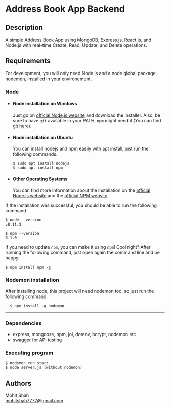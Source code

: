 # Address Book App Backend

## Description

A simple Address Book App using MongoDB, Express.js, React.js, and Node.js with real-time Create, Read, Update, and Delete operations.

## Requirements

For development, you will only need Node.js and a node global package, nodemon, installed in your environement.

### Node
- #### Node installation on Windows

  Just go on [official Node.js website](https://nodejs.org/) and download the installer.
Also, be sure to have `git` available in your PATH, `npm` might need it (You can find git [here](https://git-scm.com/)).

- #### Node installation on Ubuntu

  You can install nodejs and npm easily with apt install, just run the following commands.

      $ sudo apt install nodejs
      $ sudo apt install npm

- #### Other Operating Systems
  You can find more information about the installation on the [official Node.js website](https://nodejs.org/) and the [official NPM website](https://npmjs.org/).

If the installation was successful, you should be able to run the following command.

    $ node --version
    v8.11.3

    $ npm --version
    6.1.0

If you need to update `npm`, you can make it using `npm`! Cool right? After running the following command, just open again the command line and be happy.

    $ npm install npm -g

###

### Nodemon installation
  After installing node, this project will need nodemon too, so just run the following command.

      $ npm install -g nodemon

---

### Dependencies

* express, mongoose, npm, joi, dotenv, bcrypt, nodemon etc
* swagger for API testing

### Executing program

    $ nodemon run start 
    $ node server.js (without nodemon)

## Authors

Mohit Shah  
mohitshah7777@gmail.com
